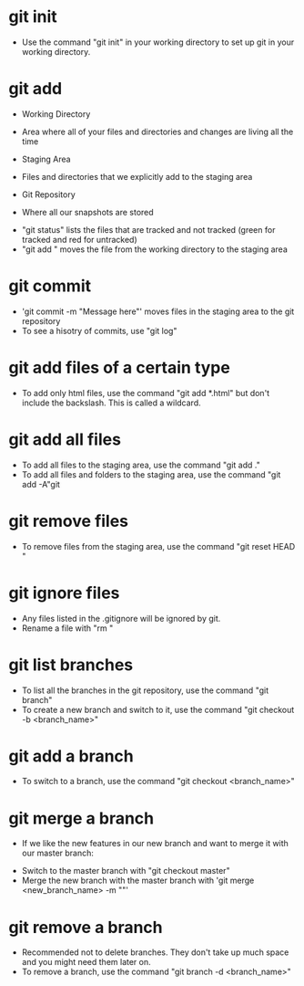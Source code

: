 # git init

- Use the command "git init" in your working directory to set up git in your working directory.

# git add

- Working Directory

* Area where all of your files and directories and changes are living all the time

- Staging Area

* Files and directories that we explicitly add to the staging area

- Git Repository

* Where all our snapshots are stored

- "git status" lists the files that are tracked and not tracked (green for tracked and red for untracked)
- "git add <filename>" moves the file from the working directory to the staging area

# git commit

- 'git commit -m "Message here"' moves files in the staging area to the git repository
- To see a hisotry of commits, use "git log"

# git add files of a certain type

- To add only html files, use the command "git add \*.html" but don't include the backslash. This is called a wildcard.

# git add all files

- To add all files to the staging area, use the command "git add ."
- To add all files and folders to the staging area, use the command "git add -A"git

# git remove files

- To remove files from the staging area, use the command "git reset HEAD <filename>"

# git ignore files

- Any files listed in the .gitignore will be ignored by git.
- Rename a file with "rm <fileToBeRenamed> <newFilename>"

# git list branches

- To list all the branches in the git repository, use the command "git branch"
- To create a new branch and switch to it, use the command "git checkout -b <branch_name>"

# git add a branch

- To switch to a branch, use the command "git checkout <branch_name>"

# git merge a branch

- If we like the new features in our new branch and want to merge it with our master branch:

* Switch to the master branch with "git checkout master"
* Merge the new branch with the master branch with 'git merge <new_branch_name> -m "<message>"'

# git remove a branch

- Recommended not to delete branches. They don't take up much space and you might need them later on.
- To remove a branch, use the command "git branch -d <branch_name>"
